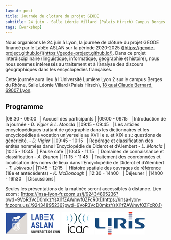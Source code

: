 ```yaml
---
layout: post
title: Journée de cloture du projet GEODE
subtitle: 24 juin - Salle Léonie Villard (Palais Hirsch) Campus Berges du Rhône, Lyon
tags: [workshop]
---
```




Nous organisons le 24 juin à Lyon, la journée de clôture du projet GEODE financé par le LabEx ASLAN sur la période 2020-2025 ([https://geode-project.github.io/](https://geode-project.github.io/). 
Dans ce projet interdisciplinaire (linguistique, informatique, géographie et histoire), nous nous sommes intéressés au traitement et à l’analyse des discours géographiques dans les encyclopédies françaises.

Cette journée aura lieu à l’Université Lumière Lyon 2 sur le campus Berges du Rhône, Salle Léonie Villard (Palais Hirsch), [18 quai Claude Bernard, 69007 Lyon](https://www.openstreetmap.org/node/611630264).



## Programme

|08:30 - 09:00 &nbsp;&nbsp;| Accueil des participants | 
|09:00 - 09:15 &nbsp;&nbsp;| Introduction de la journée - *D. Vigier & L. Moncla*  |
|09:15 - 09:45 &nbsp;&nbsp;| Les articles encyclopédiques traitant de géographie dans les dictionnaires et les encyclopédies à vocation universelle au XVIII e s. et XIX e s.: questions de généricité. - *D. Vigier* |
|09:45 - 10:15 &nbsp;&nbsp;| Repérage et classification des entités nommées dans l’Encyclopédie de Diderot et d’Alembert - *L. Moncla* |
|10:15 - 10:45 &nbsp;&nbsp;| Pause café |
|10:45 - 11:15 &nbsp;&nbsp;| Domaines de connaissance et classification - *A. Brenon* |
|11:15 - 11:45 &nbsp;&nbsp;| Traitement des coordonnées et localisation des noms de lieux dans l’Encyclopédie de Diderot et d’Alembert - *T. Joliveau* |
|11:45 - 12:15 &nbsp;&nbsp;| Histoire spatiale des ouvrages de référence (18e et antécédents) - *K. McDonough* |
|12:30 - 14h00 &nbsp;&nbsp;| Déjeuner |
|14h00 - 16h30 &nbsp;&nbsp;| Discussions|


Seules les présentations de la matinée seront accessibles à distance. Lien zoom : [https://insa-lyon-fr.zoom.us/j/92434895236?pwd=9VoR3VcD0mkzYsXl1fZAWmvf0ZFcR0.1](https://insa-lyon-fr.zoom.us/j/92434895236?pwd=9VoR3VcD0mkzYsXl1fZAWmvf0ZFcR0.1)



<img height="70px" src="/assets/img/logos/logo-aslan.png" alt="ASLAN" />
<img height="70px" src="/assets/img/logos/logo-icar.png" alt="ICAR"/>
<img height="70px" src="/assets/img/logos/logo-liris.png" alt="LIRIS"/>